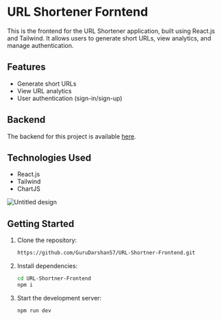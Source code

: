 # URL Shortener Forntend

This is the frontend for the URL Shortener application, built using React.js and Tailwind. It allows users to generate short URLs, view analytics, and manage authentication.

## Features

- Generate short URLs
- View URL analytics
- User authentication (sign-in/sign-up)

## Backend

The backend for this project is available [here](https://github.com/GuruDarshan57/URL-Shortner-Backend).

## Technologies Used

- React.js
- Tailwind
- ChartJS


![Untitled design](https://github.com/user-attachments/assets/9f244d1a-b1da-4564-aab0-db200dd72463)


## Getting Started

1. Clone the repository:
    ```bash
    https://github.com/GuruDarshan57/URL-Shortner-Frontend.git
    ```
2. Install dependencies:
    ```bash
    cd URL-Shortner-Frontend
    npm i
    ```
3. Start the development server:
    ```bash
    npm run dev
    ```

